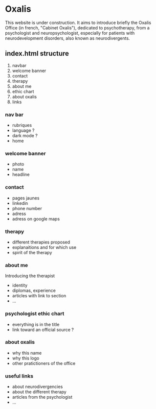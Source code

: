 # Oxalis

This website is under construction. It aims to introduce briefly the Oxalis Office (in french, "Cabinet Oxalis"), dedicated to psychotherapy, from a psychologist and neuropsychologist, especially for patients with neurodevelopment disorders, also known as neurodivergents.

## index.html structure

1. navbar
2. welcome banner
3. contact
4. therapy
5. about me
6. ethic chart
7. about oxalis
8. links

### nav bar

- rubriques
- language ?
- dark mode ?
- home

### welcome banner

- photo
- name
- headline

### contact

- pages jaunes
- linkedin
- phone number
- adress
- adress on google maps

### therapy
- different therapies proposed
- explanaitions and for which use
- spirit of the therapy

### about me
Introducing the therapist

- identity
- diplomas, experience
- articles with link to section
- ...

### psychologist ethic chart

- everything is in the title
- link toward an official source ?

### about oxalis

- why this name
- why this logo
- other pratictioners of the office


### useful links

- about neurodivergencies
- about the different therapy
- articles from the psychologist
- ...